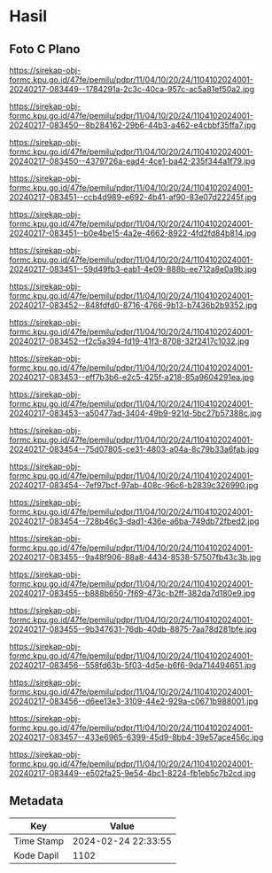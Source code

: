 # Hasil

## Foto C Plano

https://sirekap-obj-formc.kpu.go.id/47fe/pemilu/pdpr/11/04/10/20/24/1104102024001-20240217-083449--1784291a-2c3c-40ca-957c-ac5a81ef50a2.jpg

https://sirekap-obj-formc.kpu.go.id/47fe/pemilu/pdpr/11/04/10/20/24/1104102024001-20240217-083450--8b284162-29b6-44b3-a462-e4cbbf35ffa7.jpg

https://sirekap-obj-formc.kpu.go.id/47fe/pemilu/pdpr/11/04/10/20/24/1104102024001-20240217-083450--4379726a-ead4-4ce1-ba42-235f344a1f79.jpg

https://sirekap-obj-formc.kpu.go.id/47fe/pemilu/pdpr/11/04/10/20/24/1104102024001-20240217-083451--ccb4d989-e692-4b41-af90-83e07d22245f.jpg

https://sirekap-obj-formc.kpu.go.id/47fe/pemilu/pdpr/11/04/10/20/24/1104102024001-20240217-083451--b0e4be15-4a2e-4662-8922-4fd2fd84b814.jpg

https://sirekap-obj-formc.kpu.go.id/47fe/pemilu/pdpr/11/04/10/20/24/1104102024001-20240217-083451--59d49fb3-eab1-4e09-888b-ee712a8e0a9b.jpg

https://sirekap-obj-formc.kpu.go.id/47fe/pemilu/pdpr/11/04/10/20/24/1104102024001-20240217-083452--848fdfd0-8716-4766-9b13-b7436b2b9352.jpg

https://sirekap-obj-formc.kpu.go.id/47fe/pemilu/pdpr/11/04/10/20/24/1104102024001-20240217-083452--f2c5a394-fd19-41f3-8708-32f2417c1032.jpg

https://sirekap-obj-formc.kpu.go.id/47fe/pemilu/pdpr/11/04/10/20/24/1104102024001-20240217-083453--eff7b3b6-e2c5-425f-a218-85a9604291ea.jpg

https://sirekap-obj-formc.kpu.go.id/47fe/pemilu/pdpr/11/04/10/20/24/1104102024001-20240217-083453--a50477ad-3404-49b9-921d-5bc27b57388c.jpg

https://sirekap-obj-formc.kpu.go.id/47fe/pemilu/pdpr/11/04/10/20/24/1104102024001-20240217-083454--75d07805-ce31-4803-a04a-8c79b33a6fab.jpg

https://sirekap-obj-formc.kpu.go.id/47fe/pemilu/pdpr/11/04/10/20/24/1104102024001-20240217-083454--7ef97bcf-97ab-408c-96c6-b2839c326990.jpg

https://sirekap-obj-formc.kpu.go.id/47fe/pemilu/pdpr/11/04/10/20/24/1104102024001-20240217-083454--728b46c3-dad1-436e-a6ba-749db72fbed2.jpg

https://sirekap-obj-formc.kpu.go.id/47fe/pemilu/pdpr/11/04/10/20/24/1104102024001-20240217-083455--9a48f906-88a8-4434-8538-57507fb43c3b.jpg

https://sirekap-obj-formc.kpu.go.id/47fe/pemilu/pdpr/11/04/10/20/24/1104102024001-20240217-083455--b888b650-7f69-473c-b2ff-382da7d180e9.jpg

https://sirekap-obj-formc.kpu.go.id/47fe/pemilu/pdpr/11/04/10/20/24/1104102024001-20240217-083455--9b347631-76db-40db-8875-7aa78d281bfe.jpg

https://sirekap-obj-formc.kpu.go.id/47fe/pemilu/pdpr/11/04/10/20/24/1104102024001-20240217-083456--558fd63b-5f03-4d5e-b6f6-9da714494651.jpg

https://sirekap-obj-formc.kpu.go.id/47fe/pemilu/pdpr/11/04/10/20/24/1104102024001-20240217-083456--d6ee13e3-3109-44e2-929a-c0671b988001.jpg

https://sirekap-obj-formc.kpu.go.id/47fe/pemilu/pdpr/11/04/10/20/24/1104102024001-20240217-083457--433e6965-6399-45d9-8bb4-39e57ace456c.jpg

https://sirekap-obj-formc.kpu.go.id/47fe/pemilu/pdpr/11/04/10/20/24/1104102024001-20240217-083449--e502fa25-9e54-4bc1-8224-fb1eb5c7b2cd.jpg


## Metadata

| Key        | Value               |
| ---------- | ------------------- |
| Time Stamp | 2024-02-24 22:33:55 |
| Kode Dapil | 1102                |



